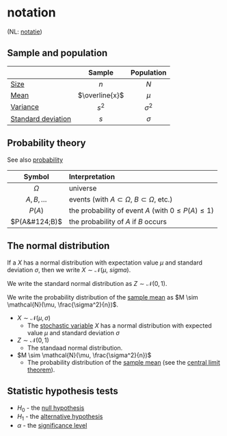 # notation

(NL: [notatie](../nl/notatie.md))

## Sample and population

|                                   |     Sample     | Population |
| :-------------------------------- | :------------: | :--------: |
| [Size](sample.md)                 |      $n$       |    $N$     |
| [Mean](mean.md)                   | $\overline{x}$ |   $\mu$    |
| [Variance](variance.md)           |     $s^2$      | $\sigma^2$ |
| [Standard deviation](variance.md) |      $s$       |  $\sigma$  |

## Probability theory

See also [probability](probability.md)

|     Symbol     | Interpretation                                             |
| :------------: | :--------------------------------------------------------- |
|    $\Omega$    | universe                                                   |
| $A, B, \ldots$ | events (with $A \subset \Omega$, $B \subset \Omega$, etc.) |
|     $P(A)$     | the probability of event $A$ (with $0 \leq P(A) \leq 1$)   |
| $P(A&#124;B)$  | the probability of $A$ if $B$ occurs                       |

## The normal distribution

If a [](variable-random.md) $X$ has a normal distribution with expectation value $\mu$ and standard deviation $\sigma$, then we write $X \sim \mathcal{N}(\mu, \ sigma)$.

We write the standard normal distribution as $Z \sim \mathcal{N}(0, 1)$.

We write the probability distribution of the [sample mean](mean.md#sample-mean) as $M \sim \mathcal{N}(\mu, \frac{\sigma^2}{n})$.

- $X \sim \mathcal{N}(\mu, \sigma)$
    - The [stochastic variable](variable-random.md) $X$ has a normal distribution with expected value $\mu$ and standard deviation $\sigma$
- $Z \sim \mathcal{N}(0, 1)$
    - The standaad normal distribution.
- $M \sim \mathcal{N}(\mu, \frac{\sigma^2}{n})$
    - The probability distribution of the [sample mean](mean.md#sample-mean) (see the [central limit theorem](central-limit-theorem.md)).

## Statistic hypothesis tests

- $H_0$ - the [null hypothesis](null-hypothesis.md)
- $H_1$ - the [alternative hypothesis](alternative-hypothesis.md)
- $\alpha$ - the [significance level](significance-level.md)
